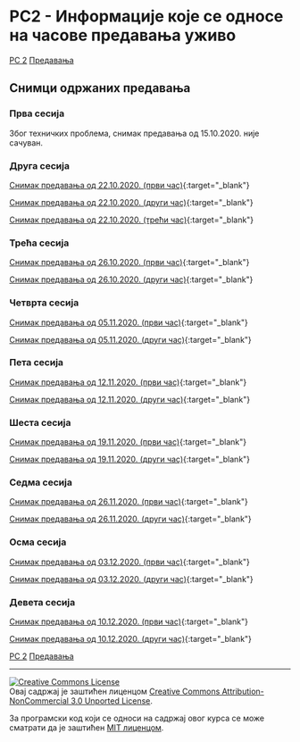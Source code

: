 # РС2 - Информације које се односе на часове предавања уживо

[РС 2](../../README.md) [Предавања](../README-2020-21.md)

## Снимци одржаних предавања

### Прва сесија

Због техничких проблема, снимак предавања од 15.10.2020. није сачуван.

### Друга сесија

[Снимак предавања од 22.10.2020. (први час)](https://youtu.be/ng4uRSCo0KE){:target="_blank"}

[Снимак предавања од 22.10.2020. (други час)](https://youtu.be/pCt-41sXSQ4){:target="_blank"}

[Снимак предавања од 22.10.2020. (трећи час)](https://youtu.be/ShspKBnujPU){:target="_blank"}

### Трећа сесија

[Снимак предавања од 26.10.2020. (први час)](https://youtu.be/gz0QiNdy1ew){:target="_blank"}

[Снимак предавања од 26.10.2020. (други час)](https://youtu.be/OfjUy2INDKg){:target="_blank"}

### Четврта сесија

[Снимак предавања од 05.11.2020. (први час)](https://youtu.be/_yILqxddIfU){:target="_blank"}

[Снимак предавања од 05.11.2020. (други час)](https://youtu.be/K4P460F1NqM){:target="_blank"}

### Пета сесија

[Снимак предавања од 12.11.2020. (први час)](https://youtu.be/BQsAOER-tLg){:target="_blank"}

[Снимак предавања од 12.11.2020. (други час)](https://youtu.be/hMtRTVhM5Jk){:target="_blank"}

### Шеста сесија

[Снимак предавања од 19.11.2020. (први час)](https://youtu.be/FVGQZb4FhAo){:target="_blank"}

[Снимак предавања од 19.11.2020. (други час)](https://youtu.be/ihRK3SKCkFE){:target="_blank"}

### Седма сесија

[Снимак предавања од 26.11.2020. (први час)](https://youtu.be/XVjCB6YAEj8){:target="_blank"}

[Снимак предавања од 26.11.2020. (други час)](https://youtu.be/kbTCK7mKcdk){:target="_blank"}

### Осма сесија

[Снимак предавања од 03.12.2020. (први час)](https://youtu.be/dtGQu1uN7n0){:target="_blank"}

[Снимак предавања од 03.12.2020. (други час)](https://youtu.be/lrq4iUGOT1o){:target="_blank"}

### Девета сесија

[Снимак предавања од 10.12.2020. (први час)](https://youtu.be/SZeYgsBwGmo){:target="_blank"}

[Снимак предавања од 10.12.2020. (други час)](https://youtu.be/lfTvGjF1Y1U){:target="_blank"}


[РС 2](../../README.md) [Предавања](../README-2020-21.md)

---

<a rel="license" href="http://creativecommons.org/licenses/by-nc/3.0/"><img alt="Creative Commons License" style="border-width:0" src="https://i.creativecommons.org/l/by-nc/3.0/88x31.png" /></a><br />Овај садржај је заштићен лиценцом <a rel="license" href="http://creativecommons.org/licenses/by-nc/3.0/">Creative Commons Attribution-NonCommercial 3.0 Unported License</a>.

За програмски код који се односи на садржај овог курса се може сматрати да је заштићен [MIT лиценцом](/LICENSE).
